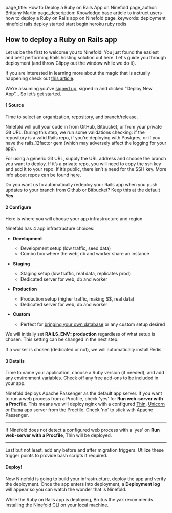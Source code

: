 page_title: How to Deploy a Ruby on Rails App on Ninefold
page_author: Brittany Martin
page_description: Knowledge base article to instruct users how to deploy a Ruby on Rails app on Ninefold
page_keywords: deployment ninefold rails deploy started start begin heroku ruby redis

## How to deploy a Ruby on Rails app

Let us be the first to welcome you to Ninefold! You just found the easiest and best performing Rails hosting solution out here. Let's guide you through deployment (and throw Clippy out the window while we do it).

If you are interested in learning more about the magic that is actually happening check out [this article](../apps/what_happens_and_what_gets_built_on_a_rails_app_deployment.md).

We’re assuming you’ve [signed up](https://portal.ninefold.com/registrations/new), signed in and clicked “Deploy New App”... So let’s get started.

#### 1 Source

Time to select an organization, repository, and branch/release.

Ninefold will pull your code in from GitHub, Bitbucket, or from your private Git URL. During this step, we run some validations checking: if the repository is a valid Rails repo, if you’re deploying with Postgres, or if you have the rails_12factor gem (which may adversely affect the logging for your app).

For using a generic Git URL, supply the URL address and choose the branch you want to deploy. If it’s a private repo, you will need to copy the ssh key and add it to your repo. If it’s public, there isn’t a need for the SSH key. More info about repos can be found [here](how_ninefold_works_with_github_bitbucket_and_git_url.md).

Do you want us to automatically redeploy your Rails app when you push updates to your branch from Github or Bitbucket? Keep this at the default __Yes__.

#### 2 Configure

Here is where you will choose your app infrastructure and region.

Ninefold has 4 app infrastructure choices:

* __Development__
	* 	Development setup (low traffic, seed data)
	* 	Combo box where the web, db and worker share an instance

* __Staging__
	* 	Staging setup (low traffic, real data, replicates prod)
	*   Dedicated server for web, db and worker

* __Production__
	*   Production setup (higher traffic, making $$, real data)
	*   Dedicated server for web, db and worker

* __Custom__
    * Perfect for [bringing your own database](http://help.ninefold.com/apps/deploying_a_rails_app_with_your_own_database/) or any custom setup desired

We will initially set __RAILS_ENV=production__ regardless of what setup is chosen. This setting can be changed in the next step.

If a worker is chosen (dedicated or not), we will automatically install Redis.

#### 3 Details

Time to name your application, choose a Ruby version (if needed), and add any environment variables. Check off any free add-ons to be included in your app. 

Ninefold deploys Apache Passenger as the default app server. If you want to run a web process from a Procfile, check 'yes' for __Run web-server with a Procfile__. This means we will deploy nginx with a configured [Thin](http://help.ninefold.com/apps/thin/), [Unicorn](http://help.ninefold.com/apps/unicorn/) or [Puma](http://help.ninefold.com/apps/puma/) app server from the Procfile. Check 'no' to stick with Apache Passenger. 

***
If Ninefold does not detect a configured web process with a 'yes' on __Run web-server with a Procfile__, Thin will be deployed. 
***

Last but not least, add any before and after migration triggers. Utilize these trigger points to provide bash scripts if required.

#### Deploy!

Now Ninefold is going to build your infrastructure, deploy the app and verify the deployment. Once the app enters into deployment, a __Deployment log__ will appear so you can watch the wonder that is Ninefold.

While the Ruby on Rails app is deploying, Brutus the yak recommends installing the [Ninefold CLI](how_to_install_and_utilize_the_cli.md) on your local machine.
